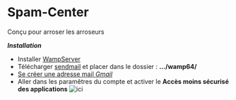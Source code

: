 # Spam-Center
Conçu pour arroser les arroseurs


***Installation***

+ Installer [WampServer](https://www.wampserver.com/)
+ Télécharger [sendmail](http://www.glob.com.au/sendmail/sendmail.zip) et placer dans le dossier : **.../wamp64/**
+ [Se créer une adresse mail *Gmail*](https://accounts.google.com/SignUp?hl=en)
+ Aller dans les paramêtres du compte et activer le **Accès moins sécurisé des applications** ![ici](https://manava.abricode.fr/images/aide/gmail_7.png)
